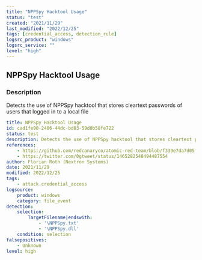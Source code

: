 ```yaml
---
title: "NPPSpy Hacktool Usage"
status: "test"
created: "2021/11/29"
last_modified: "2022/12/25"
tags: [credential_access, detection_rule]
logsrc_product: "windows"
logsrc_service: ""
level: "high"
---
```


## NPPSpy Hacktool Usage

### Description

Detects the use of NPPSpy hacktool that stores cleartext passwords of users that logged in to a local file

```yml
title: NPPSpy Hacktool Usage
id: cad1fe90-2406-44dc-bd03-59d0b58fe722
status: test
description: Detects the use of NPPSpy hacktool that stores cleartext passwords of users that logged in to a local file
references:
    - https://github.com/redcanaryco/atomic-red-team/blob/f339e7da7d05f6057fdfcdd3742bfcf365fee2a9/atomics/T1003/T1003.md#atomic-test-2---credential-dumping-with-nppspy
    - https://twitter.com/0gtweet/status/1465282548494487554
author: Florian Roth (Nextron Systems)
date: 2021/11/29
modified: 2022/12/25
tags:
    - attack.credential_access
logsource:
    product: windows
    category: file_event
detection:
    selection:
        TargetFilename|endswith:
            - '\NPPSpy.txt'
            - '\NPPSpy.dll'
    condition: selection
falsepositives:
    - Unknown
level: high

```

